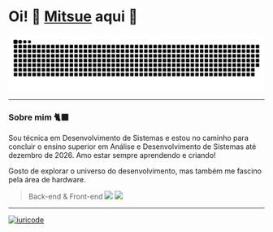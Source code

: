 # Oi! :wave: [Mitsue](https://github.com/mitsueyano) aqui :purple_heart:
<picture>
  <source media="(prefers-color-scheme: dark)" srcset="https://raw.githubusercontent.com/platane/platane/output/github-contribution-grid-snake-dark.svg">
  <source media="(prefers-color-scheme: light)" srcset="https://raw.githubusercontent.com/platane/platane/output/github-contribution-grid-snake.svg">
  <img alt="github contribution grid snake animation" src="https://raw.githubusercontent.com/platane/platane/output/github-contribution-grid-snake.svg">
</picture>
<hr>

### Sobre mim :black_cat:

Sou técnica em Desenvolvimento de Sistemas e estou no caminho para concluir o ensino superior em Análise e Desenvolvimento de Sistemas até dezembro de 2026. Amo estar sempre aprendendo e criando!

Gosto de explorar o universo do desenvolvimento, mas também me fascino pela área de hardware.

> Back-end & Front-end
<a href="https://instagram.com/mitsueyano" target="_blank"><img loading="lazy" src="https://img.shields.io/badge/-Instagram-%23E4405F?style=for-the-badge&logo=instagram&logoColor=white" target="_blank"></a>
<a href="https://www.linkedin.com/in/luiza-mitsue-yano-567a88197" target="_blank"><img loading="lazy" src="https://img.shields.io/badge/-LinkedIn-%230077B5?style=for-the-badge&logo=linkedin&logoColor=white" target="_blank"></a>
<hr>

[![iuricode](https://github-readme-stats.vercel.app/api/top-langs/?username=mitsueyano&hide=html&layout=compact&theme=tokyonight)](https://github.com/anuraghazra/github-readme-stats)
